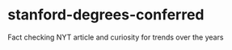 stanford-degrees-conferred
==========================

Fact checking NYT article and curiosity for trends over the years
